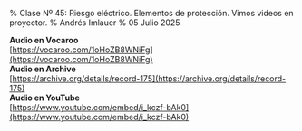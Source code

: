 % Clase Nº 45: Riesgo eléctrico. Elementos de protección. Vimos videos en proyector.
% Andrés Imlauer
% 05 Julio 2025

**Audio en Vocaroo**   
[https://vocaroo.com/1oHoZB8WNiFg](https://vocaroo.com/1oHoZB8WNiFg)   
**Audio en Archive**   
[https://archive.org/details/record-175](https://archive.org/details/record-175)   
**Audio en YouTube**   
[https://www.youtube.com/embed/i_kczf-bAk0](https://www.youtube.com/embed/i_kczf-bAk0)   

